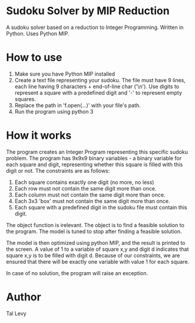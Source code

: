 # Sudoku Solver by MIP Reduction
A sudoku solver based on a reduction to Integer Programming. Written in Python. Uses Python MIP.

# How to use
1. Make sure you have Python MIP installed
2. Create a text file representing your sudoku. The file must have 9 lines, each line having 9 characters + end-of-line char ('\n'). Use digits to represent a square with a predefined digit and '-' to represent empty squares.
3. Replace the path in 'f.open(...)' with your file's path.
4. Run the program using python 3

# How it works
The program creates an Integer Program representing this specific sudoku problem. The program has 9x9x9 binary variables - a binary variable for each square and digit, representing whether this square is filled with this digit or not. The constraints are as follows:
1. Each square contains exactly one digit (no more, no less)
2. Each row must not contain the same digit more than once.
3. Each column must not contain the same digit more than once.
4. Each 3x3 'box' must not contain the same digit more than once.
5. Each square with a predefined digit in the sudoku file must contain this digit.

The object function is irelevant. The object is to find a feasible solution to the program.
The model is tuned to stop after finding a feasible solution.

The model is then optimized using python MIP, and the result is printed to the screen. A value of 1 to a variable of square x,y and digit d indicates that square x,y is to be filled with digit d. Because of our constraints, we are ensured that there will be exactly one variable with value 1 for each square.

In case of no solution, the program will raise an exception.

# Author
Tal Levy
